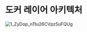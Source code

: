 # 도커 레이어 아키텍처


![1_ZyDop_nTtu26CVpz5uFQUg](https://user-images.githubusercontent.com/80312713/152093351-71b9c54f-c504-429e-95e3-e3bd5b949d51.png)
